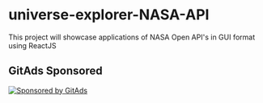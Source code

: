 # universe-explorer-NASA-API
This project will showcase applications of NASA Open API's in GUI format using ReactJS
<!-- GitAds-Verify: Q1HLNLFWO69NHHOENG59UVTJAIVH8UAT -->
## GitAds Sponsored
[![Sponsored by GitAds](https://gitads.dev/v1/ad-serve?source=hotheadhacker/universe-explorer-nasa-api@github)](https://gitads.dev/v1/ad-track?source=hotheadhacker/universe-explorer-nasa-api@github)

